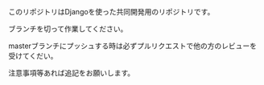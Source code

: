 このリポジトリはDjangoを使った共同開発用のリポジトリです。

ブランチを切って作業してください。

masterブランチにプッシュする時は必ずプルリクエストで他の方のレビューを受けてくだい。

注意事項等あれば追記をお願いします。